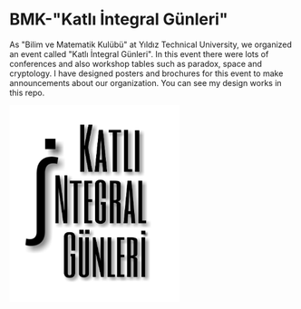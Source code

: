 # BMK-"Katlı İntegral Günleri"
As "Bilim ve Matematik Kulübü" at Yıldız Technical University, we organized an event called "Katlı İntegral Günleri". In this event there were lots of conferences and also workshop tables such as paradox, space and cryptology. I have designed posters and brochures for this event to make announcements about our organization. You can see my design works in this repo.

<img src="images/Kig_logo.png" width="300">
